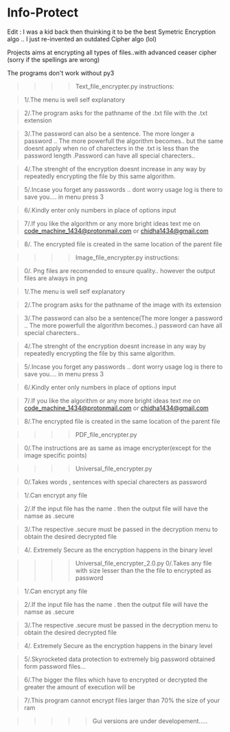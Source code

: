 # Info-Protect

Edit : I was a kid back then thuinking it to be the best Symetric Encryption algo .. I just re-invented an outdated Cipher algo (lol)

Projects aims at encrypting all types of files..with advanced ceaser cipher (sorry if the spellings are wrong)

The programs don't work without py3

>>>>Text_file_encrypter.py instructions:

>  1/.The menu is well self explanatory

>  2/.The program asks for the pathname of the .txt file with the .txt extension

>  3/.The password can also be a sentence. The more longer a password .. The more powerfull the algorithm becomes.. but the same doesnt       apply when no of charecters in the .txt is less than the password length .Password can have all special charecters..

>  4/.The strenght of the encryption doesnt increase in any way by repeatedly encrypting the file by this same algorithm.

>  5/.Incase you forget any passwords .. dont worry usage log is there to save you.... in menu press 3

>  6/.Kindly enter only numbers in place of options input
  
>  7/.If you like the algorithm or any more bright ideas text me on code_machine_1434@protonmail.com or chidha1434@gmail.com

>  8/. The encrypted file is created in the same location of the parent file

>>>>Image_file_encrypter.py instructions:

>  0/. Png files are recomended to ensure quality.. however the output files are always in png
  
>  1/.The menu is well self explanatory

>  2/.The program asks for the pathname of the image with its extension

>  3/.The password can also be a sentence(The more longer a password .. The more powerfull the algorithm becomes..) password can have all      special charecters..

>  4/.The strenght of the encryption doesnt increase in any way by repeatedly encrypting the file by this same algorithm.

>  5/.Incase you forget any passwords .. dont worry usage log is there to save you.... in menu press 3

>  6/.Kindly enter only numbers in place of options input

>  7/.If you like the algorithm or any more bright ideas text me on code_machine_1434@protonmail.com or chidha1434@gmail.com
  
>  8/.The encrypted file is created in the same location of the parent file

>>>>PDF_file_encrypter.py

>  0/.The instructions are as same as image encrypter(except for the image specific points)

>>>>Universal_file_encrypter.py

>  0/.Takes words , sentences with special charecters as password
  
>  1/.Can encrypt any file
  
>  2/.If the input file has the name <filename>.<extension> then the output file will have the namse as <filename>.secure
  
>  3/.The respective <filename>.secure must be passed in the decryption menu to obtain the desired decrypted file
  
>  4/. Extremely Secure as the encryption happens in the binary level

>>>>Universal_file_encrypter_2.0.py
>  0/.Takes any file with size lesser than the the file to encrypted as password
  
>  1/.Can encrypt any file
  
>  2/.If the input file has the name <filename>.<extension> then the output file will have the namse as <filename>.secure
  
>  3/.The respective <filename>.secure must be passed in the decryption menu to obtain the desired decrypted file
  
>  4/. Extremely Secure as the encryption happens in the binary level
  
>  5/.Skyrocketed data protection to extremely big password obtained form password files...
  
>  6/.The bigger the files which have to encrypted or decrypted the greater the amount of execution will be
  
>  7/.This program cannot encrypt files larger than 70% the size of your ram
  
  
  
>>>>>Gui versions are under developement.....



